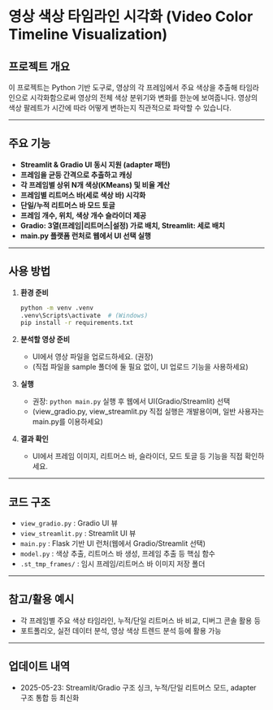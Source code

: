 # 영상 색상 타임라인 시각화 (Video Color Timeline Visualization)

## 프로젝트 개요

이 프로젝트는 Python 기반 도구로, 영상의 각 프레임에서 주요 색상을 추출해 타임라인으로 시각화함으로써 영상의 전체 색상 분위기와 변화를 한눈에 보여줍니다. 영상의 색상 팔레트가 시간에 따라 어떻게 변하는지 직관적으로 파악할 수 있습니다.

---

## 주요 기능

- **Streamlit & Gradio UI 동시 지원 (adapter 패턴)**
- **프레임을 균등 간격으로 추출하고 캐싱**
- **각 프레임별 상위 N개 색상(KMeans) 및 비율 계산**
- **프레임별 리트머스 바(세로 색상 바) 시각화**
- **단일/누적 리트머스 바 모드 토글**
- **프레임 개수, 위치, 색상 개수 슬라이더 제공**
- **Gradio: 3열(프레임|리트머스|설정) 가로 배치, Streamlit: 세로 배치**
- **main.py 플랫폼 런처로 웹에서 UI 선택 실행**

---

## 사용 방법

1. **환경 준비**
   ```bash
   python -m venv .venv
   .venv\Scripts\activate  # (Windows)
   pip install -r requirements.txt
   ```

2. **분석할 영상 준비**
   - UI에서 영상 파일을 업로드하세요. (권장)
   - (직접 파일을 sample 폴더에 둘 필요 없이, UI 업로드 기능을 사용하세요)

3. **실행**
   - 권장: `python main.py` 실행 후 웹에서 UI(Gradio/Streamlit) 선택
   - (view_gradio.py, view_streamlit.py 직접 실행은 개발용이며, 일반 사용자는 main.py를 이용하세요)

4. **결과 확인**
   - UI에서 프레임 이미지, 리트머스 바, 슬라이더, 모드 토글 등 기능을 직접 확인하세요.

---

## 코드 구조

- `view_gradio.py` : Gradio UI 뷰
- `view_streamlit.py` : Streamlit UI 뷰
- `main.py` : Flask 기반 UI 런처(웹에서 Gradio/Streamlit 선택)
- `model.py` : 색상 추출, 리트머스 바 생성, 프레임 추출 등 핵심 함수
- `.st_tmp_frames/` : 임시 프레임/리트머스 바 이미지 저장 폴더

---

## 참고/활용 예시

- 각 프레임별 주요 색상 타임라인, 누적/단일 리트머스 바 비교, 디버그 콘솔 활용 등
- 포트폴리오, 실전 데이터 분석, 영상 색상 트렌드 분석 등에 활용 가능

---

## 업데이트 내역
- 2025-05-23: Streamlit/Gradio 구조 싱크, 누적/단일 리트머스 모드, adapter 구조 통합 등 최신화 
